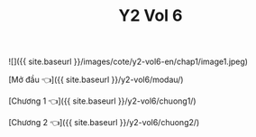 ﻿---
layout: post
title: Y2 Vol 6
---

![]({{ site.baseurl }}/images/cote/y2-vol6-en/chap1/image1.jpeg)

[Mở đầu 👈]({{ site.baseurl }}/y2-vol6/modau/)

[Chương 1 👈]({{ site.baseurl }}/y2-vol6/chuong1/)

[Chương 2 👈]({{ site.baseurl }}/y2-vol6/chuong2/)
